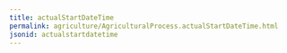 ```yaml
---
title: actualStartDateTime
permalink: agriculture/AgriculturalProcess.actualStartDateTime.html
jsonid: actualstartdatetime
---
```

